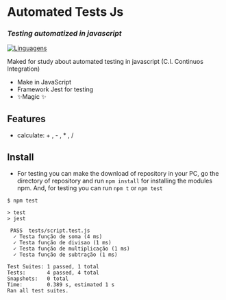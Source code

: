 #  Automated Tests Js
### _Testing automatized in javascript_

[![Linguagens](https://skillicons.dev/icons?i=js,npm,jest)]()

Maked for study about automated testing in javascript (C.I. Continuos Integration)

- Make in JavaScript
- Framework Jest for testing
- ✨Magic ✨

## Features

- calculate: + , - , * , /

## Install
- For testing you can make the download of repository in your PC, go the directory of repository and run `npm install` for installing the modules npm. And, for testing you can run `npm t` or `npm test`

```
$ npm test

> test
> jest

 PASS  tests/script.test.js
  ✓ Testa função de soma (4 ms)
  ✓ Testa função de divisao (1 ms)
  ✓ Testa função de multiplicação (1 ms)
  ✓ Testa função de subtração (1 ms)

Test Suites: 1 passed, 1 total
Tests:       4 passed, 4 total
Snapshots:   0 total
Time:        0.389 s, estimated 1 s
Ran all test suites.
```